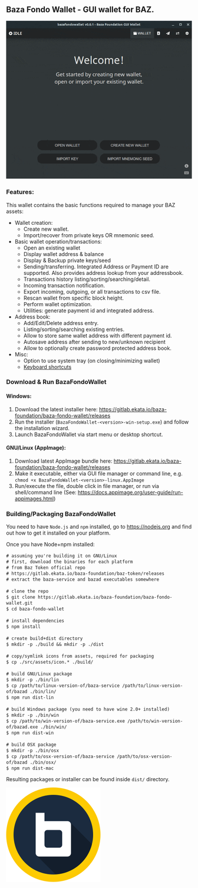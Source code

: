 ## Baza Fondo Wallet - GUI wallet for BAZ.

![Baza Fondo Wallet Screens](docs/wallet_screens.gif 'Baza Fondo Wallet Screens')

### Features:

This wallet contains the basic functions required to manage your BAZ assets:

-   Wallet creation:
    -   Create new wallet.
    -   Import/recover from private keys OR mnemonic seed.
-   Basic wallet operation/transactions:
    -   Open an existing wallet
    -   Display wallet address & balance
    -   Display & Backup private keys/seed
    -   Sending/transferring. Integrated Address or Payment ID are supported. Also provides address lookup from your addressbook.
    -   Transactions history listing/sorting/searching/detail.
    -   Incoming transaction notification.
    -   Export incoming, outgoing, or all transactions to csv file.
    -   Rescan wallet from specific block height.
    -   Perform wallet optimization.
    -   Utilities: generate payment id and integrated address.
-   Address book:
    -   Add/Edit/Delete address entry.
    -   Listing/sorting/searching existing entries.
    -   Allow to store same wallet address with different payment id.
    -   Autosave address after sending to new/unknown recipient
    -   Allow to optionally create password protected address book.
-   Misc:
    -   Option to use system tray (on closing/minimizing wallet)
    -   [Keyboard shortcuts](docs/shortcut.md)

### Download &amp; Run BazaFondoWallet

#### Windows:

1. Download the latest installer here: https://gitlab.ekata.io/baza-foundation/baza-fondo-wallet/releases
2. Run the installer (`BazaFondoWallet-<version>-win-setup.exe`) and follow the installation wizard.
3. Launch BazaFondoWallet via start menu or desktop shortcut.

#### GNU/Linux (AppImage):

1. Download latest AppImage bundle here: https://gitlab.ekata.io/baza-foundation/baza-fondo-wallet/releases
2. Make it executable, either via GUI file manager or command line, e.g. `chmod +x BazaFondoWallet-<version>-linux.AppImage`
3. Run/execute the file, double click in file manager, or run via shell/command line (See: https://docs.appimage.org/user-guide/run-appimages.html)

### Building/Packaging BazaFondoWallet

You need to have `Node.js` and `npm` installed, go to https://nodejs.org and find out how to get it installed on your platform.

Once you have Node+npm installed:

```
# assuming you're building it on GNU/Linux
# first, download the binaries for each platform
# from Baz Token official repo
# https://gitlab.ekata.io/baza-foundation/baz-token/releases
# extract the baza-service and bazad executables somewhere

# clone the repo
$ git clone https://gitlab.ekata.io/baza-foundation/baza-fondo-wallet.git
$ cd baza-fondo-wallet

# install dependencies
$ npm install

# create build+dist directory
$ mkdir -p ./build && mkdir -p ./dist

# copy/symlink icons from assets, required for packaging
$ cp ./src/assets/icon.* ./build/

# build GNU/Linux package
$ mkdir -p ./bin/lin
$ cp /path/to/linux-version-of/baza-service /path/to/linux-version-of/bazad ./bin/lin/
$ npm run dist-lin

# build Windows package (you need to have wine 2.0+ installed)
$ mkdir -p ./bin/win
$ cp /path/to/win-version-of/baza-service.exe /path/to/win-version-of/bazad.exe ./bin/win/
$ npm run dist-win

# build OSX package
$ mkdir -p ./bin/osx
$ cp /path/to/osx-version-of/baza-service /path/to/osx-version-of/bazad ./bin/osx/
$ npm run dist-mac
```

Resulting packages or installer can be found inside `dist/` directory.

![Baza Logo](docs/baza_logo.png)
